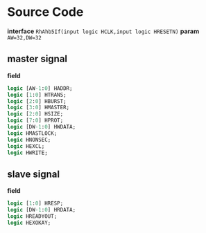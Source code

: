 # Source Code
**interface** `RhAhb5If(input logic HCLK,input logic HRESETN)`
**param** `AW=32,DW=32`

## master signal
**field**
```systemverilog
logic [AW-1:0] HADDR;
logic [1:0] HTRANS;
logic [2:0] HBURST;
logic [3:0] HMASTER;
logic [2:0] HSIZE;
logic [7:0] HPROT;
logic [DW-1:0] HWDATA;
logic HMASTLOCK;
logic HNONSEC;
logic HEXCL;
logic HWRITE;
```

## slave signal
**field**
```systemverilog
logic [1:0] HRESP;
logic [DW-1:0] HRDATA;
logic HREADYOUT;
logic HEXOKAY;
```
